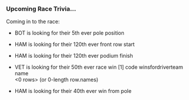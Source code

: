 ### Upcoming Race Trivia…

Coming in to the race:

  - BOT is looking for their 5th ever pole position

  - HAM is looking for their 120th ever front row start

  - HAM is looking for their 120th ever podium finish

  - VET is looking for their 50th ever race win \[1\] code
    winsfordriverteam name  
    \<0 rows\> (or 0-length row.names)

  - HAM is looking for their 40th ever win from pole
